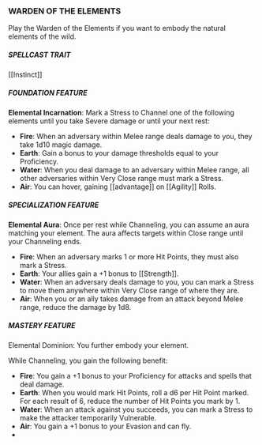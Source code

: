 ### WARDEN OF THE ELEMENTS
Play the Warden of the Elements if you want to embody the natural elements of the wild.

##### SPELLCAST TRAIT
[[Instinct]]

##### FOUNDATION FEATURE
**Elemental Incarnation**: Mark a Stress to Channel one of the following elements until you take Severe damage or until your next rest:
- **Fire**: When an adversary within Melee range deals damage to you, they take 1d10 magic damage.
- **Earth**: Gain a bonus to your damage thresholds equal to your Proficiency.
- **Water**: When you deal damage to an adversary within Melee range, all other adversaries within Very Close range must mark a Stress.
- **Air**: You can hover, gaining [[advantage]] on [[Agility]] Rolls.

##### SPECIALIZATION FEATURE
**Elemental Aura**: Once per rest while Channeling, you can assume an aura matching your element. The aura affects targets within Close range until your Channeling ends.
- **Fire**: When an adversary marks 1 or more Hit Points, they must also mark a Stress.
- **Earth**: Your allies gain a +1 bonus to [[Strength]].
- **Water**: When an adversary deals damage to you, you can mark a Stress to move them anywhere within Very Close range of where they are.
- **Air**: When you or an ally takes damage from an attack beyond Melee range, reduce the damage by 1d8.

##### MASTERY FEATURE
Elemental Dominion: You further embody your element.

While Channeling, you gain the following benefit:

- **Fire**: You gain a +1 bonus to your Proficiency for attacks and spells that deal damage.
- **Earth**: When you would mark Hit Points, roll a d6 per Hit Point marked. For each result of 6, reduce the number of Hit Points you mark by 1.
- **Water**: When an attack against you succeeds, you can mark a Stress to make the attacker temporarily Vulnerable.
- **Air**: You gain a +1 bonus to your Evasion and can fly.
-